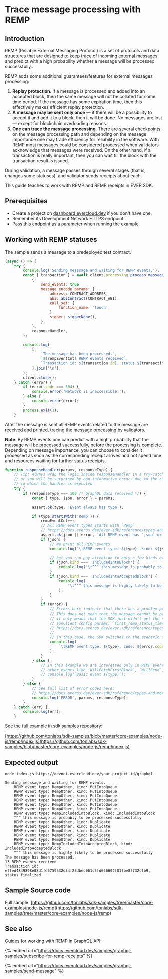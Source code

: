 # Trace message processing with REMP

## Introduction

REMP (Reliable External Messaging Protocol) is a set of protocols and data structures that are designed to keep trace of incoming external messages and predict with a high probability whether a message will be processed successfully..

REMP adds some additional guarantees/features for external messages processing:

1. **Replay protection**. If a message is processed and added into an accepted block, then the same message will not be collated for some time period. If the message has some expiration time, then this effectively makes efficient replay protection.
2. **A message may be sent only once** — if there will be a possibility to accept it and add it to a block, then it will be done. No messages are lost — except for blockchain overloading reasons.
3. **One can trace the message processing**. There are several checkpoints on the message processing path and depending on the message importance one may trade efficiency for reliability in the software. With REMP most messages could be considered processed when validators acknowledge that messages were received. On the other hand, if a transaction is really important, then you can wait till the block with the transaction result is issued.

During validation, a message passes through several stages (that is, changes some statuses), and validator sends receipts about each.

This guide teaches to work with REMP and REMP receipts in EVER SDK.

## Prerequisites

* Create a project on [dashboard.evercloud.dev](https://dashboard.evercloud.dev) if you don't have one.
* Remember its Development Network HTTPS endpoint.
* Pass this endpoint as a parameter when running the example.

## Working with REMP statuses

The sample sends a message to a predeployed test contract.

```javascript
(async () => {
    try {
        console.log('Sending messsage and waiting for REMP events.');
        const { transaction } = await client.processing.process_message(
            {
                send_events: true,
                message_encode_params: {
                    address: CONTRACT_ADDRESS,
                    abi: abiContract(CONTRACT_ABI),
                    call_set: {
                        function_name: 'touch',
                    },
                    signer: signerNone(),
                },
            },
            responseHandler,
        );

        console.log(
            [
                `The message has been processed.`,
                `${rempEventCnt} REMP events received`,
                `Transaction id: ${transaction.id}, status ${transaction.status_name}`,
            ].join('\n'),
        );
        client.close();
    } catch (error) {
        if (error.code === 504) {
            console.error('Network is inaccessible.');
        } else {
            console.error(error);
        }
        process.exit(1);
    }

```

After the message is sent all REMP events related to the message are received and printed, tracing the message processing by validators.&#x20;

**Note**: By REMP events one can predict with a high probability that the message will be processed successfully, before the processing is complete. Depending on message importance, you can choose to consider it processed as soon as the corresponding receipt arrives and not spend time and resources waiting for further status receipts.

```javascript
function responseHandler(params, responseType) {
    // Tip: Always wrap the logic inside responseHandler in a try-catch block
    // or you will be surprised by non-informative errors due to the context
    // in which the handler is executed
    try {
        if (responseType === 100 /* GraphQL data received */) {
            const { type, json, error } = params;

            assert.ok(type, 'Event always has type');

            if (type.startsWith('Remp')) {
                rempEventCnt++;
                // All REMP event types starts with `Remp`
                // https://docs.everos.dev/ever-sdk/reference/types-and-methods/mod_processing#processingevent
                assert.ok(json || error, 'All REMP event has `json` or `error` property');
                if (json) {
                    // We print all REMP events.
                    console.log(`\tREMP event type: ${type}, kind: ${json.kind}`);

                    // but you can pay attention to only a few kinds of events:
                    if (json.kind === 'IncludedIntoBlock') {
                        console.log('\t^^^ this message is probably to be processed successfully');
                    }
                    if (json.kind === 'IncludedIntoAcceptedBlock') {
                        console.log(
                            '\t^^^ this message is highly likely to be processed successfully',
                        );
                    }
                }
                if (error) {
                    // Errors here indicate that there was a problem processing the REMP.
                    // This does not mean that the message cannot be processed successfully,
                    // it only means that the SDK just didn't get the next status at the expected time, see
                    // TonClient config params: `first_remp_status_timeout`, `next_remp_status_timeout`
                    // https://docs.everos.dev/ever-sdk/reference/types-and-methods/mod_client#networkconfig
                    //
                    // In this case, the SDK switches to the scenario of waiting for a standby transaction (sequential block reading).
                    console.log(
                        `\tREMP event type: ${type}, code: ${error.code}, message: ${error.message}`,
                    );
                }
            } else {
                // In this example we are interested only in REMP events, so we skip
                // other events like `WillFetchFirstBlock`, `WillSend`, `DidSend`.
                // console.log(`Basic event ${type}`);
            }
        } else {
            // See full list of error codes here:
            // https://docs.everos.dev/ever-sdk/reference/types-and-methods/mod_net#neterrorcode
            console.log('ERROR', params, responseType);
        }
    } catch (err) {
        console.log(err);
    }
```

See the full example in sdk samples repository:

[https://github.com/tonlabs/sdk-samples/blob/master/core-examples/node-js/remp/index.js](https://github.com/tonlabs/sdk-samples/blob/master/core-examples/node-js/remp/index.js)

## Expected output

```
node index.js https://devnet.evercloud.dev/your-project-id/graphql

Sending messsage and waiting for REMP events.
	REMP event type: RempOther, kind: PutIntoQueue
	REMP event type: RempOther, kind: PutIntoQueue
	REMP event type: RempOther, kind: PutIntoQueue
	REMP event type: RempOther, kind: PutIntoQueue
	REMP event type: RempOther, kind: PutIntoQueue
	REMP event type: RempOther, kind: PutIntoQueue
	REMP event type: RempIncludedIntoBlock, kind: IncludedIntoBlock
	^^^ this message is probably to be processed successfully
	REMP event type: RempOther, kind: Duplicate
	REMP event type: RempOther, kind: Duplicate
	REMP event type: RempOther, kind: Duplicate
	REMP event type: RempOther, kind: Duplicate
	REMP event type: RempOther, kind: Duplicate
	REMP event type: RempIncludedIntoAcceptedBlock, kind: IncludedIntoAcceptedBlock
	^^^ this message is highly likely to be processed successfully
The message has been processed.
13 REMP events received
Transaction id: effed4849898e08d1fe5759532d34f23dbec061c5fd666604f817be82732cfb9, status finalized
```

## Sample Source code

Full sample: [https://github.com/tonlabs/sdk-samples/tree/master/core-examples/node-js/remp](https://github.com/tonlabs/sdk-samples/tree/master/core-examples/node-js/remp)

## See also

Guides for working with REMP in GraphQL API:

{% embed url="https://docs.evercloud.dev/samples/graphql-samples/subscribe-for-remp-receipts" %}

{% embed url="https://docs.evercloud.dev/samples/graphql-samples/send-message" %}
